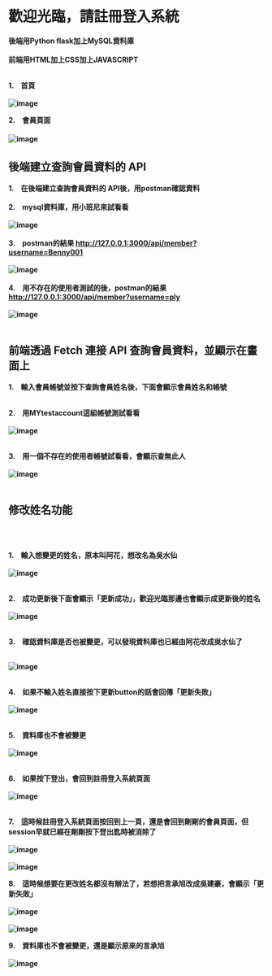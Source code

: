 <h1>歡迎光臨，請註冊登入系統</h1>
<b>後端用Python flask加上MySQL資料庫<b><br/>
<br/>
<b>前端用HTML加上CSS加上JAVASCRIPT<b><br/>
</br>

  1.　首頁
</br>
</br>
![image](https://user-images.githubusercontent.com/111422800/197567767-ecc49610-62a9-4217-a36d-bb36f51beaeb.png) </br>

2.　會員頁面
</br>
</br>
![image](https://user-images.githubusercontent.com/111422800/199562152-b702699f-19a5-4aba-8aa1-3fd40ae0206f.png)　</br>

<h2>後端建立查詢會員資料的 API</h2>

1.　在後端建立查詢會員資料的 API後，用postman確認資料
</br>
</br>
2.　mysql資料庫，用小班尼來試看看 
</br>
</br>
![image](https://user-images.githubusercontent.com/111422800/199563289-32613ee9-6759-43b8-9539-68c3abe62a56.png)
</br>
</br>
3.　postman的結果 http://127.0.0.1:3000/api/member?username=Benny001
</br>
</br>
![image](https://user-images.githubusercontent.com/111422800/199563803-54dc83ad-7c3a-4288-867a-5cb9535ae4c3.png)
</br>
</br>
4.　用不存在的使用者測試的後，postman的結果 http://127.0.0.1:3000/api/member?username=ply
</br>
</br>
![image](https://user-images.githubusercontent.com/111422800/199564202-4bfe168f-632e-4c36-b76f-4159da4bafae.png)
</br>
</br>

<h2>前端透過 Fetch 連接 API 查詢會員資料，並顯示在畫面上</h2>

1.　輸入會員帳號並按下查詢會員姓名後，下面會顯示會員姓名和帳號
</br>
</br>

2.　用MYtestaccount這組帳號測試看看
</br>
</br>
![image](https://user-images.githubusercontent.com/111422800/199566457-21afdb12-56bd-4554-9c53-65d2c9e3a243.png)
</br>
</br>

3.　用一個不存在的使用者帳號試看看，會顯示查無此人
</br>
</br>
![image](https://user-images.githubusercontent.com/111422800/199566936-485ab380-0511-4516-84c0-2bfac27c81c5.png)
</br>
</br>
<h2>修改姓名功能</h2>
</br>
</br>

1.　輸入想變更的姓名，原本叫阿花，想改名為吳水仙
</br>
</br>
![image](https://user-images.githubusercontent.com/111422800/199567664-b9e3dcd9-eff8-405b-a7ca-57e398878202.png)
</br>
</br>

2.　成功更新後下面會顯示「更新成功」，歡迎光臨那邊也會顯示成更新後的姓名
</br>
</br>
![image](https://user-images.githubusercontent.com/111422800/199568307-82c5b8d1-4d35-4e92-a941-14c8a627dbd0.png)
</br>
</br>

3.　確認資料庫是否也被變更，可以發現資料庫也已經由阿花改成吳水仙了
</br>
</br>

![image](https://user-images.githubusercontent.com/111422800/199569318-187a5801-fc88-459c-a4f6-7b31431994c5.png)
</br>
</br>

4.　如果不輸入姓名直接按下更新button的話會回傳「更新失敗」
</br>
</br>
![image](https://user-images.githubusercontent.com/111422800/199569925-4dec4b2d-5459-4244-abc0-89003ddf7606.png)
</br>
</br>

5.　資料庫也不會被變更
</br>
</br>
![image](https://user-images.githubusercontent.com/111422800/199569318-187a5801-fc88-459c-a4f6-7b31431994c5.png)
</br>
</br>

6.　如果按下登出，會回到註冊登入系統頁面
</br>
</br>
![image](https://user-images.githubusercontent.com/111422800/199657408-9301e0b3-b663-406d-bef0-e0ea6f428d3d.png)
</br>
</br>

7.　這時候註冊登入系統頁面按回到上一頁，還是會回到剛剛的會員頁面，但session早就已經在剛剛按下登出匙時被消除了
</br>
</br>
![image](https://user-images.githubusercontent.com/111422800/199657691-0846e427-1c16-4e45-bbc9-9cee5db663bc.png)
</br>
</br>
![image](https://user-images.githubusercontent.com/111422800/199657771-6f1bc2c7-292b-4caa-a796-bfd11a6cae9e.png)

8.　這時候想要在更改姓名都沒有辦法了，若想把言承旭改成吳建豪，會顯示「更新失敗」
</br>
</br>
![image](https://user-images.githubusercontent.com/111422800/199658201-718e176e-01e8-411a-badc-a6285904a532.png)
</br>
</br>
![image](https://user-images.githubusercontent.com/111422800/199658238-795b9f5d-e45e-4014-8a53-69e378cf7aa4.png)

9.　資料庫也不會被變更，還是顯示原來的言承旭
</br>
</br>
![image](https://user-images.githubusercontent.com/111422800/199658343-6a92be7b-968d-43a1-94e0-67d12deb984a.png)
</br>
</br>
